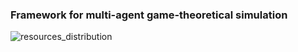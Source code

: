 ### Framework for multi-agent game-theoretical simulation

![resources_distribution](https://github.com/Evgenii-Barannik/Kuvio-model/assets/69721131/4b35731c-13a4-4f9c-9ae1-5327e5032171)
